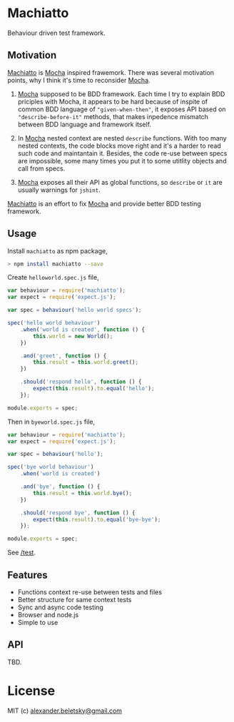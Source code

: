 # Machiatto

Behaviour driven test framework.

## Motivation

[Machiatto]() is [Mocha]() inspired frawemork. There was several motivation points, why I think it's time to reconsider [Mocha]().

1. [Mocha]() supposed to be BDD framework. Each time I try to explain BDD priciples with Mocha, it appears to be hard because of inspite of common BDD language of `"given-when-then"`, it exposes API based on `"describe-before-it"` methods, that makes inpedence mismatch between BDD language and framework itself.

2. In [Mocha]() nested context are nested `describe` functions. With too many nested contexts, the code blocks move right and it's a harder to read such code and maintantain it. Besides, the code re-use between specs are impossible, some many times you put it to some utitlity objects and call from specs.

3. [Mocha]() exposes all their API as global functions, so `describe` or `it` are usually warnings for `jshint`.

[Machiatto]() is an effort to fix [Mocha]() and provide better BDD testing framework.

## Usage

Install `machiatto` as npm package,

```bash
> npm install machiatto --save
```

Create `helloworld.spec.js` file,

```js
var behaviour = require('machiatto');
var expect = require('expect.js');

var spec = behaviour('hello world specs');

spec('hello world behaviour')
	.when('world is created', function () {
		this.world = new World();
	})

	.and('greet', function () {
		this.result = this.world.greet();
	})

	.should('respond hello', function () {
		expect(this.result).to.equal('hello');
	});

module.exports = spec;
```

Then in `byeworld.spec.js` file,

```js
var behaviour = require('machiatto');
var expect = require('expect.js');

var spec = behaviour('hello');

spec('bye world behaviour')
	.when('world is created')

	.and('bye', function () {
		this.result = this.world.bye();
	})

	.should('respond bye', function () {
		expect(this.result).to.equal('bye-bye');
	});

module.exports = spec;
```

See [/test](/test).


## Features

* Functions context re-use between tests and files
* Better structure for same context tests
* Sync and async code testing
* Browser and node.js
* Simple to use

## API

TBD.

# License

MIT (c) alexander.beletsky@gmail.com